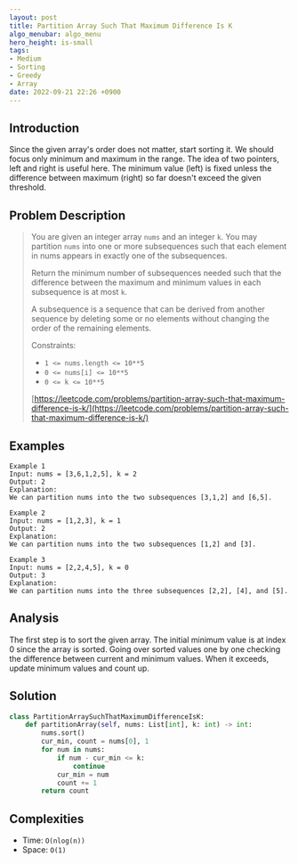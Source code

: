 ```yaml
---
layout: post
title: Partition Array Such That Maximum Difference Is K
algo_menubar: algo_menu
hero_height: is-small
tags:
- Medium
- Sorting
- Greedy
- Array
date: 2022-09-21 22:26 +0900
---
```

## Introduction
Since the given array's order does not matter, start sorting it.
We should focus only minimum and maximum in the range.
The idea of two pointers, left and right is useful here.
The minimum value (left) is fixed unless the difference between maximum (right) so far doesn't exceed the given threshold.

## Problem Description
> You are given an integer array `nums` and an integer `k`.
> You may partition `nums` into one or more subsequences such that
> each element in nums appears in exactly one of the subsequences.
>
> Return the minimum number of subsequences needed such that the difference between the maximum and minimum values
> in each subsequence is at most `k`.
>
> A subsequence is a sequence that can be derived from another sequence by deleting some or no elements
> without changing the order of the remaining elements.
>
> Constraints:
> - `1 <= nums.length <= 10**5`
> - `0 <= nums[i] <= 10**5`
> - `0 <= k <= 10**5`
>
> [https://leetcode.com/problems/partition-array-such-that-maximum-difference-is-k/](https://leetcode.com/problems/partition-array-such-that-maximum-difference-is-k/)

## Examples
```
Example 1
Input: nums = [3,6,1,2,5], k = 2
Output: 2
Explanation:
We can partition nums into the two subsequences [3,1,2] and [6,5].
```

```
Example 2
Input: nums = [1,2,3], k = 1
Output: 2
Explanation:
We can partition nums into the two subsequences [1,2] and [3].
```

```
Example 3
Input: nums = [2,2,4,5], k = 0
Output: 3
Explanation:
We can partition nums into the three subsequences [2,2], [4], and [5].
```

## Analysis
The first step is to sort the given array.
The initial minimum value is at index 0 since the array is sorted.
Going over sorted values one by one checking the difference between current and minimum values.
When it exceeds, update minimum values and count up.

## Solution
```python
class PartitionArraySuchThatMaximumDifferenceIsK:
    def partitionArray(self, nums: List[int], k: int) -> int:
        nums.sort()
        cur_min, count = nums[0], 1
        for num in nums:
            if num - cur_min <= k:
                continue
            cur_min = num
            count += 1
        return count
```

## Complexities
- Time: `O(nlog(n))`
- Space: `O(1)`
